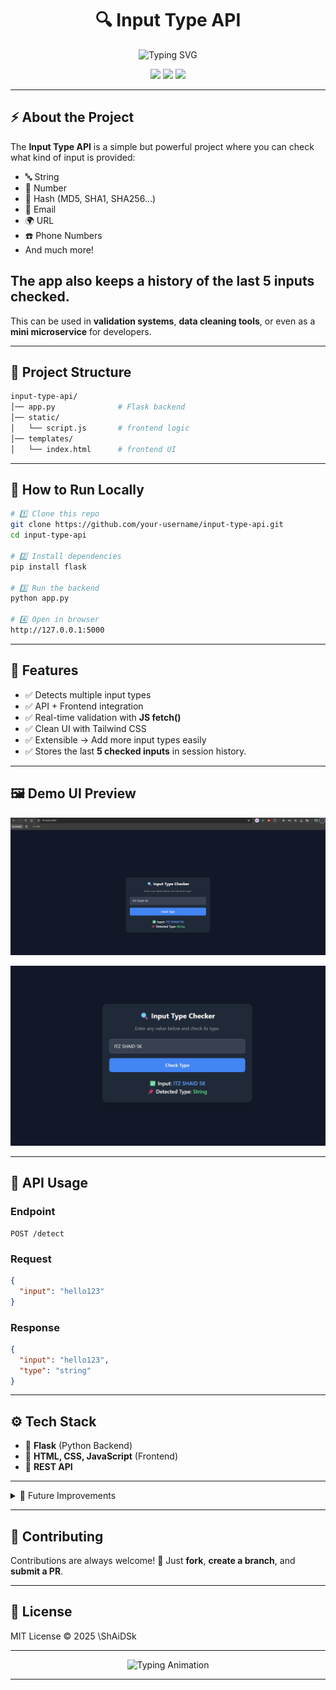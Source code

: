 
<h1 align="center">
  🔍 Input Type API
</h1>

<p align="center">
  <img src="https://readme-typing-svg.herokuapp.com?font=Fira+Code&weight=500&size=24&duration=4000&pause=1000&color=3AA6FF&center=true&vCenter=true&random=false&width=600&lines=Detect+any+input+type+%F0%9F%94%8D;String+%7C+Number+%7C+Hash+%7C+Email+%7C+More!;Fast+%7C+Simple+%7C+Scalable+API+%E2%9A%A1" alt="Typing SVG" />
</p>

<p align="center">
  <img src="https://img.shields.io/badge/Flask-API-blue?style=for-the-badge&logo=flask&logoColor=white" />
  <img src="https://img.shields.io/badge/Frontend-HTML%2FJS-orange?style=for-the-badge&logo=javascript&logoColor=white" />
  <img src="https://img.shields.io/badge/Status-Active-success?style=for-the-badge" />
</p>

---

## ⚡ About the Project
The **Input Type API** is a simple but powerful project where you can check what kind of input is provided:
- 🔤 String
- 🔢 Number
- 🔑 Hash (MD5, SHA1, SHA256…)
- 📧 Email
- 🌍 URL
- ☎️ Phone Numbers
- And much more!

## The app also keeps a history of the **last 5 inputs** checked.

This can be used in **validation systems**, **data cleaning tools**, or even as a **mini microservice** for developers.

---

## 📂 Project Structure

```bash
input-type-api/
│── app.py              # Flask backend
│── static/
│   └── script.js       # frontend logic
│── templates/
│   └── index.html      # frontend UI
````

---

## 🚀 How to Run Locally

```bash
# 1️⃣ Clone this repo
git clone https://github.com/your-username/input-type-api.git
cd input-type-api

# 2️⃣ Install dependencies
pip install flask

# 3️⃣ Run the backend
python app.py

# 4️⃣ Open in browser
http://127.0.0.1:5000
```

---

## 🎯 Features

* ✅ Detects multiple input types
* ✅ API + Frontend integration
* ✅ Real-time validation with **JS fetch()**
* ✅ Clean UI with Tailwind CSS
* ✅ Extensible → Add more input types easily
* ✅ Stores the last **5 checked inputs** in session history.

---

## 🖼️ Demo UI Preview

<p align="center">
  <img src="https://github.com/ShAiDSk/input-type-api/blob/main/DEMO1.png" width="600" alt="Demo Preview"/>
</p>

<p align="center">
  <img src="https://github.com/ShAiDSk/input-type-api/blob/main/DEMO2.png" width="600" alt="Demo Preview"/>
</p>

---

## 📡 API Usage

### Endpoint

```
POST /detect
```

### Request

```json
{
  "input": "hello123"
}
```

### Response

```json
{
  "input": "hello123",
  "type": "string"
}
```

---

## ⚙️ Tech Stack

* 🐍 **Flask** (Python Backend)
* 🎨 **HTML, CSS, JavaScript** (Frontend)
* 🚀 **REST API**

---

<details>
  <summary>📌 Future Improvements</summary>

* 🔮 Add AI-powered detection
* 📱 Deploy with Docker
* ☁️ Host on Render / Vercel
* 🔒 Add rate limiting + auth

</details>

---

## 🤝 Contributing

Contributions are always welcome! 🎉
Just **fork**, **create a branch**, and **submit a PR**.

---

## 📜 License

MIT License © 2025 \ShAiDSk

---

<p align="center">
  <img src="https://readme-typing-svg.herokuapp.com?font=Fira+Code&size=22&duration=4000&pause=1000&color=FF5733&center=true&vCenter=true&random=false&width=600&lines=Made+with+❤️+by+itz.shaidsk;Keep+Building+Keep+Learning!+🚀" alt="Typing Animation" />
</p>

---




